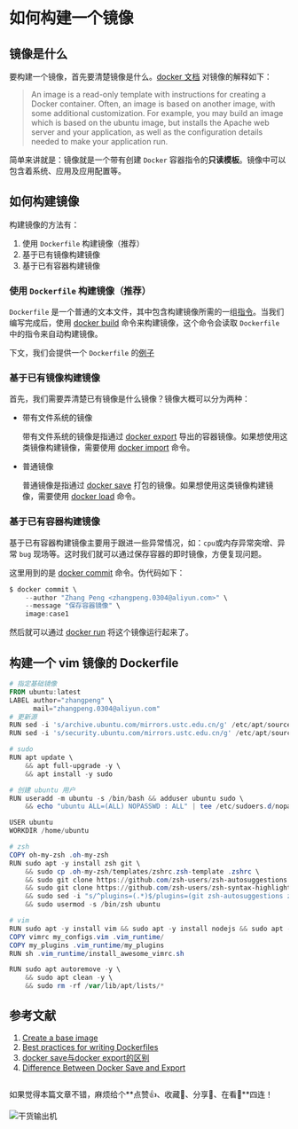 # 如何构建一个镜像

## 镜像是什么

要构建一个镜像，首先要清楚镜像是什么。[docker 文档](https://docs.docker.com/get-started/overview/) 对镜像的解释如下：

> An image is a read-only template with instructions for creating a Docker container. Often, an image is based on another image, with some additional customization. For example, you may build an image which is based on the ubuntu image, but installs the Apache web server and your application, as well as the configuration details needed to make your application run.

简单来讲就是：镜像就是一个带有创建 `Docker` 容器指令的**只读模板**。镜像中可以包含着系统、应用及应用配置等。

## 如何构建镜像

构建镜像的方法有：

1. 使用 `Dockerfile` 构建镜像（推荐）
2. 基于已有镜像构建镜像
3. 基于已有容器构建镜像

### 使用 `Dockerfile` 构建镜像（推荐）

`Dockerfile` 是一个普通的文本文件，其中包含构建镜像所需的一组[指令](https://docs.docker.com/engine/reference/builder/)。当我们编写完成后，使用 [docker build](https://docs.docker.com/engine/reference/commandline/build/) 命令来构建镜像，这个命令会读取 `Dockerfile` 中的指令来自动构建镜像。

下文，我们会提供一个 `Dockerfile` 的[例子](#构建一个-vim-镜像的-dockerfile)

### 基于已有镜像构建镜像

首先，我们需要弄清楚已有镜像是什么镜像？镜像大概可以分为两种：

- 带有文件系统的镜像
  
  带有文件系统的镜像是指通过 [docker export](https://docs.docker.com/engine/reference/commandline/export/) 导出的容器镜像。如果想使用这类镜像构建镜像，需要使用 [docker import](https://docs.docker.com/engine/reference/commandline/import/) 命令。

- 普通镜像
  
  普通镜像是指通过 [docker save](https://docs.docker.com/engine/reference/commandline/save/) 打包的镜像。如果想使用这类镜像构建镜像，需要使用 [docker load](https://docs.docker.com/engine/reference/commandline/load/) 命令。

### 基于已有容器构建镜像

基于已有容器构建镜像主要用于跟进一些异常情况，如：`cpu`或内存异常突增、异常 `bug` 现场等。这时我们就可以通过保存容器的即时镜像，方便复现问题。

这里用到的是 [docker commit](https://docs.docker.com/engine/reference/commandline/commit/) 命令。伪代码如下：

```powershell
$ docker commit \
    --author "Zhang Peng <zhangpeng.0304@aliyun.com>" \
    --message "保存容器镜像" \
    image:case1
```

然后就可以通过 [docker run](https://docs.docker.com/engine/reference/commandline/run/) 将这个镜像运行起来了。

## 构建一个 vim 镜像的 Dockerfile

```powershell
# 指定基础镜像
FROM ubuntu:latest
LABEL author="zhangpeng" \
      mail="zhangpeng.0304@aliyun.com"
# 更新源
RUN sed -i 's/archive.ubuntu.com/mirrors.ustc.edu.cn/g' /etc/apt/sources.list 
RUN sed -i 's/security.ubuntu.com/mirrors.ustc.edu.cn/g' /etc/apt/sources.list

# sudo
RUN apt update \
    && apt full-upgrade -y \
    && apt install -y sudo 

# 创建 ubuntu 用户
RUN useradd -m ubuntu -s /bin/bash && adduser ubuntu sudo \
    && echo "ubuntu ALL=(ALL) NOPASSWD : ALL" | tee /etc/sudoers.d/nopasswd4sudo

USER ubuntu
WORKDIR /home/ubuntu

# zsh
COPY oh-my-zsh .oh-my-zsh
RUN sudo apt -y install zsh git \
    && sudo cp .oh-my-zsh/templates/zshrc.zsh-template .zshrc \
    && sudo git clone https://github.com/zsh-users/zsh-autosuggestions.git .oh-my-zsh/plugins/zsh-autosuggestions \
    && sudo git clone https://github.com/zsh-users/zsh-syntax-highlighting.git .oh-my-zsh/plugins/zsh-syntax-highlighting \
    && sudo sed -i "s/^plugins=(.*)$/plugins=(git zsh-autosuggestions zsh-syntax-highlighting)/g" .zshrc \
    && sudo usermod -s /bin/zsh ubuntu

# vim
RUN sudo apt -y install vim && sudo apt -y install nodejs && sudo apt -y install fzf
COPY vimrc my_configs.vim .vim_runtime/ 
COPY my_plugins .vim_runtime/my_plugins
RUN sh .vim_runtime/install_awesome_vimrc.sh

RUN sudo apt autoremove -y \
    && sudo apt clean -y \
    && sudo rm -rf /var/lib/apt/lists/*
```

## 参考文献

1. [Create a base image](https://docs.docker.com/develop/develop-images/baseimages/)
2. [Best practices for writing Dockerfiles](https://docs.docker.com/develop/develop-images/dockerfile_best-practices/)
3. [docker save与docker export的区别](https://jingsam.github.io/2017/08/26/docker-save-and-docker-export.html)
4. [Difference Between Docker Save and Export](https://www.baeldung.com/ops/docker-save-export)

## 

如果觉得本篇文章不错，麻烦给个**点赞👍、收藏🌟、分享👊、在看👀**四连！

![干货输出机](https://img.zhangpeng.site/wechat/qrcode.jpg)

